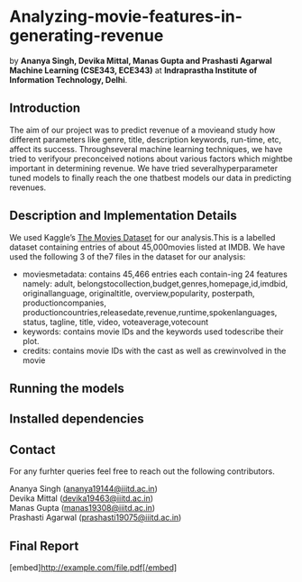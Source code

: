 # Analyzing-movie-features-in-generating-revenue
by **Ananya Singh, Devika Mittal, Manas Gupta and Prashasti Agarwal** <br>
**Machine Learning (CSE343, ECE343)** at **Indraprastha Institute of Information Technology, Delhi**. 

## Introduction 
The aim of our project was to predict revenue of a movieand study how different parameters like genre, title, description  keywords,  run-time,  etc,  affect  its  success.   Throughseveral machine learning techniques, we have tried to verifyour preconceived notions about various factors which mightbe important in determining revenue. We have tried severalhyperparameter tuned models to finally reach the one thatbest models our data in predicting revenues.

## Description and Implementation Details
We used Kaggle’s [The Movies Dataset](https://www.kaggle.com/rounakbanik/the-movies-dataset) for our analysis.This is a labelled dataset containing entries of about 45,000movies listed at IMDB. We have used the following 3 of the7 files in the dataset for our analysis:
- moviesmetadata:  contains 45,466 entries each contain-ing  24  features  namely: adult,  belongstocollection,budget,genres,homepage,id,imdbid, originallanguage, originaltitle, overview,popularity, posterpath, productioncompanies, productioncountries,releasedate,revenue,runtime,spokenlanguages, status, tagline, title, video, voteaverage,votecount
- keywords: contains movie IDs and the keywords used todescribe their plot.
- credits: contains movie IDs with the cast as well as crewinvolved in the movie


## Running the models

     
## Installed dependencies 

    
## Contact 
For any furhter queries feel free to reach out the following contributors. 

Ananya Singh (ananya19144@iiitd.ac.in) </br>
Devika Mittal (devika19463@iiitd.ac.in) </br> 
Manas Gupta (manas19308@iiitd.ac.in) </br>
Prashasti Agarwal (prashasti19075@iiitd.ac.in) </br>

## Final Report 
[embed]http://example.com/file.pdf[/embed]
